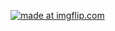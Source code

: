<a href="https://imgflip.com/gif/4ora1u"><img src="https://imgflip.com/gif/4ora1u" title="made at imgflip.com"/></a>

